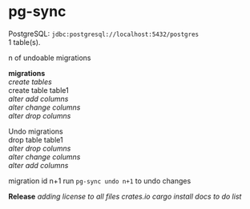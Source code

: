 # pg-sync

PostgreSQL: `jdbc:postgresql://localhost:5432/postgres`  
1 table(s).

n of undoable migrations

**migrations**  
_create tables_  
create table table1  
_alter add columns_  
_alter change columns_  
_alter drop columns_

Undo migrations  
drop table table1  
_alter drop columns_  
_alter change columns_  
_alter add columns_

migration id n+1 run `pg-sync undo n+1` to undo changes

**Release**
_adding license to all files_
_crates.io_
_cargo install_
_docs_
_to do list_
